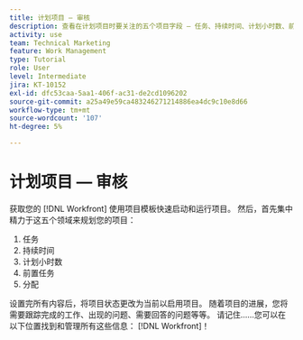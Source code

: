 ```yaml
---
title: 计划项目 — 审核
description: 查看在计划项目时要关注的五个项目字段 — 任务、持续时间、计划小时数、前置任务以及分配任务。
activity: use
team: Technical Marketing
feature: Work Management
type: Tutorial
role: User
level: Intermediate
jira: KT-10152
exl-id: dfc53caa-5aa1-406f-ac31-de2cd1096202
source-git-commit: a25a49e59ca483246271214886ea4dc9c10e8d66
workflow-type: tm+mt
source-wordcount: '107'
ht-degree: 5%

---
```


# 计划项目 — 审核

获取您的 [!DNL  Workfront] 使用项目模板快速启动和运行项目。 然后，首先集中精力于这五个领域来规划您的项目：

1. 任务
1. 持续时间
1. 计划小时数
1. 前置任务
1. 分配

设置完所有内容后，将项目状态更改为当前以启用项目。 随着项目的进展，您将需要跟踪完成的工作、出现的问题、需要回答的问题等等。 请记住……您可以在以下位置找到和管理所有这些信息： [!DNL Workfront]！

<!---
footer urls for the LP
Plan a project 
Edit projects
Overview of the project planned start date
Overview of the project planned completion date
Tasks overview
Task duration and duration types 
Use task predecessors 
Modify multiple user assignments in a task list
Notifications: Information about work assigned to me 
--->
